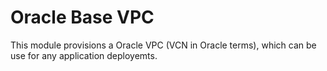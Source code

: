 # Oracle Base VPC

This module provisions a Oracle VPC (VCN in Oracle terms), which can be use for any application deployemts.
